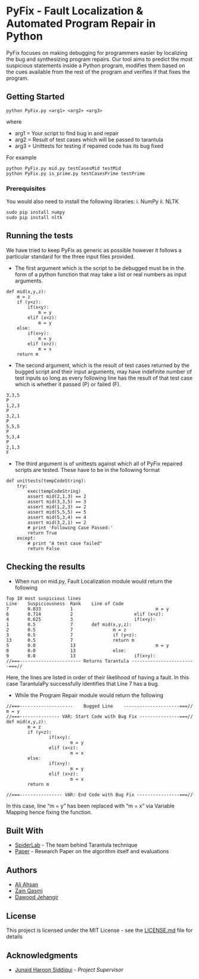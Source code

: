 # PyFix - Fault Localization & Automated Program Repair in Python

PyFix focuses on making debugging for programmers easier by localizing the bug and synthesizing program repairs. Our tool aims to predict the most suspicious statements inside a Python program, modifies them based on the cues available from the rest of the program and verifies if that fixes the program.

## Getting Started

```
python PyFix.py <arg1> <arg2> <arg3>
```
where
- arg1 = Your script to find bug in and repair
- arg2 = Result of test cases which will be passed to tarantula
- arg3 = Unittests for testing if repaired code has its bug fixed

For example
```
python PyFix.py mid.py testCasesMid testMid
python PyFix.py is_prime.py testCasesPrime testPrime
```

### Prerequisites

You would also need to install the following libraries:
i. NumPy
ii. NLTK


```
sudo pip install numpy
sudo pip install nltk
```

## Running the tests

We have tried to keep PyFix as generic as possible however it follows a particular standard for the three input files provided.

* The first argument which is the script to be debugged must be in the form of a python function that may take a list or real numbers as input arguments.

```
def mid(x,y,z):
    m = z
    if (y<z):
        if(x<y):
            m = y
        elif (x<z):
            m = y
    else:
        if(x>y):
            m = y
        elif (x>z):
            m = x
    return m
```

* The second argument, which is the result of test cases returned by the bugged script and their input arguments, may have indefinite number of test inputs so long as every following line has the result of that test case which is whether it passed (P) or failed (F).

```
3,3,5
P
1,2,3
P
3,2,1
P
5,5,5
P
5,3,4
P
2,1,3
F
```

* The third argument is of unittests against which all of PyFix repaired scripts are tested. These have to be in the following format

```
def unittests(tempCodeString):
    try:
        exec(tempCodeString)
        assert mid(2,1,3) == 2
        assert mid(3,3,5) == 3
        assert mid(1,2,3) == 2
        assert mid(5,5,5) == 5
        assert mid(5,3,4) == 4
        assert mid(3,2,1) == 2
        # print 'Following Case Passed:'
        return True
    except:
        # print "A test case failed"
        return False
```


## Checking the results

* When run on mid.py, Fault Localization module would return the following

```
Top 10 most suspicious lines
Line    Suspiciousness  Rank    Line of Code
7       0.833           1                               m = y
6       0.714           2                       elif (x<z):
4       0.625           3                       if(x<y):
1       0.5             7       def mid(x,y,z):
2       0.5             7               m = z
3       0.5             7               if (y<z):
13      0.5             7               return m
5       0.0             13                              m = y
8       0.0             13              else:
9       0.0             13                      if(x>y):
//===----------------------- Returns Tarantula ------------------------===//

```
Here, the lines are listed in order of their likelihood of having a fault. In this case TarantulaPy successfully identifies that Line 7 has a bug.

* While the Program Repair module would return the following

```
//===--------------------    Bugged Line    ---------------------===//
m = y
//===--------------- VAR: Start Code with Bug Fix ---------------===//
def mid(x,y,z):
        m = z
        if (y<z):
                if(x<y):
                        m = y
                elif (x<z):
                        m = x
        else:
                if(x>y):
                        m = y
                elif (x>z):
                        m = x
        return m

//===---------------- VAR: End Code with Bug Fix ----------------===//
```
In this case, line “m = y” has been replaced with “m = x” via Variable Mapping hence fixing the function.

## Built With

* [SpiderLab](http://spideruci.org/fault-localization/) - The team behind Tarantula technique
* [Paper](http://spideruci.org/papers/jones05.pdf) - Research Paper on the algorithm itself and evaluations



## Authors

* [Ali Ahsan](https://github.com/aliahsan07)
* [Zain Qasmi](https://github.com/ZainQasmi)
* [Dawood Jehangir](https://github.com/dawood-jehangir)

## License

This project is licensed under the MIT License - see the [LICENSE.md](LICENSE.md) file for details


## Acknowledgments

* [Junaid Haroon Siddiqui](https://github.com/jsiddiqui) - *Project Supervisor*